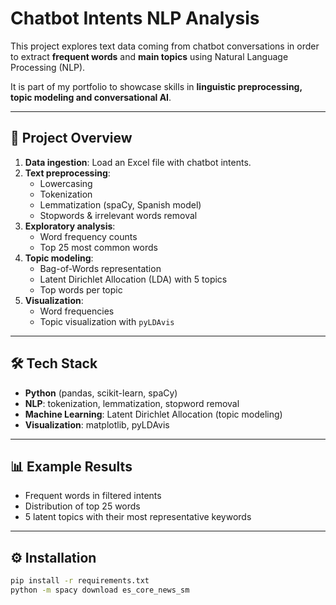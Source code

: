 # Chatbot Intents NLP Analysis

This project explores text data coming from chatbot conversations in order to 
extract **frequent words** and **main topics** using Natural Language Processing (NLP).

It is part of my portfolio to showcase skills in **linguistic preprocessing, topic modeling and conversational AI**.

---

## 🚀 Project Overview
1. **Data ingestion**: Load an Excel file with chatbot intents.
2. **Text preprocessing**:
   - Lowercasing
   - Tokenization
   - Lemmatization (spaCy, Spanish model)
   - Stopwords & irrelevant words removal
3. **Exploratory analysis**:
   - Word frequency counts
   - Top 25 most common words
4. **Topic modeling**:
   - Bag-of-Words representation
   - Latent Dirichlet Allocation (LDA) with 5 topics
   - Top words per topic
5. **Visualization**:
   - Word frequencies
   - Topic visualization with `pyLDAvis`

---

## 🛠️ Tech Stack
- **Python** (pandas, scikit-learn, spaCy)
- **NLP**: tokenization, lemmatization, stopword removal
- **Machine Learning**: Latent Dirichlet Allocation (topic modeling)
- **Visualization**: matplotlib, pyLDAvis

---

## 📊 Example Results
- Frequent words in filtered intents
- Distribution of top 25 words
- 5 latent topics with their most representative keywords

---

## ⚙️ Installation
```bash
pip install -r requirements.txt
python -m spacy download es_core_news_sm

